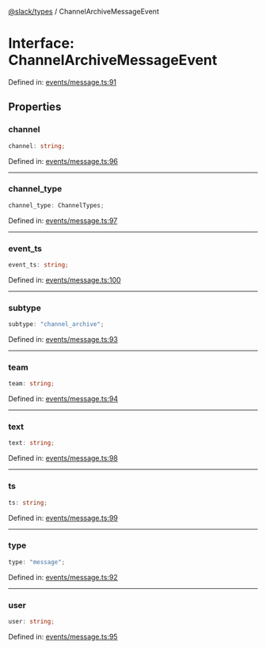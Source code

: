 [@slack/types](../index.md) / ChannelArchiveMessageEvent

# Interface: ChannelArchiveMessageEvent

Defined in: [events/message.ts:91](https://github.com/slackapi/node-slack-sdk/blob/main/packages/types/src/events/message.ts#L91)

## Properties

### channel

```ts
channel: string;
```

Defined in: [events/message.ts:96](https://github.com/slackapi/node-slack-sdk/blob/main/packages/types/src/events/message.ts#L96)

***

### channel\_type

```ts
channel_type: ChannelTypes;
```

Defined in: [events/message.ts:97](https://github.com/slackapi/node-slack-sdk/blob/main/packages/types/src/events/message.ts#L97)

***

### event\_ts

```ts
event_ts: string;
```

Defined in: [events/message.ts:100](https://github.com/slackapi/node-slack-sdk/blob/main/packages/types/src/events/message.ts#L100)

***

### subtype

```ts
subtype: "channel_archive";
```

Defined in: [events/message.ts:93](https://github.com/slackapi/node-slack-sdk/blob/main/packages/types/src/events/message.ts#L93)

***

### team

```ts
team: string;
```

Defined in: [events/message.ts:94](https://github.com/slackapi/node-slack-sdk/blob/main/packages/types/src/events/message.ts#L94)

***

### text

```ts
text: string;
```

Defined in: [events/message.ts:98](https://github.com/slackapi/node-slack-sdk/blob/main/packages/types/src/events/message.ts#L98)

***

### ts

```ts
ts: string;
```

Defined in: [events/message.ts:99](https://github.com/slackapi/node-slack-sdk/blob/main/packages/types/src/events/message.ts#L99)

***

### type

```ts
type: "message";
```

Defined in: [events/message.ts:92](https://github.com/slackapi/node-slack-sdk/blob/main/packages/types/src/events/message.ts#L92)

***

### user

```ts
user: string;
```

Defined in: [events/message.ts:95](https://github.com/slackapi/node-slack-sdk/blob/main/packages/types/src/events/message.ts#L95)
